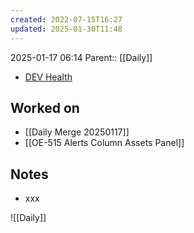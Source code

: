 ```yaml
---
created: 2022-07-15T16:27
updated: 2025-01-30T11:48
---
```

2025-01-17 06:14
Parent:: [[Daily]] 

- [DEV Health](https://health-configdev.mixtelematics.com/public/mapshow.htm?id=2001&mapid=1A35514B-E08F-4B7C-90B8-CD1774AE8CA3)

## Worked on

- [[Daily Merge 20250117]]
- [[OE-515 Alerts Column Assets Panel]]

## Notes

- xxx

![[Daily]]

